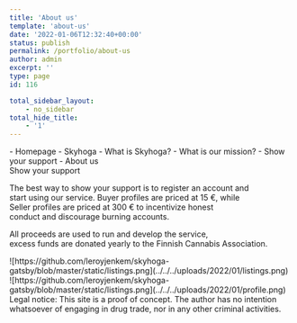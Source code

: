 ```yaml
---
title: 'About us'
template: 'about-us'
date: '2022-01-06T12:32:40+00:00'
status: publish
permalink: /portfolio/about-us
author: admin
excerpt: ''
type: page
id: 116

total_sidebar_layout:
    - no_sidebar
total_hide_title:
    - '1'
---
```

<nav classname="navbar">- <link to="/portfolio"></link>Homepage
- <link to="/portfolio/skyhoga"></link>Skyhoga
- <link to="/portfolio/skyhoga/what-is-skyhoga"></link>What is Skyhoga?
- <link to="/portfolio/skyhoga/our-mission"></link>What is our mission?
- <link to="/portfolio/skyhoga/show-your-support"></link>Show your support
- <link to="/portfolio/skyhoga/about-us"></link>About us

</nav><div class="wp-block-columns"><div class="wp-block-column is-vertically-aligned-center">Show your support

The best way to show your support is to register an account and  
start using our service. Buyer profiles are priced at 15 €, while  
Seller profiles are priced at 300 € to incentivize honest  
conduct and discourage burning accounts.  

All proceeds are used to run and develop the service,  
excess funds are donated yearly to the Finnish Cannabis Association.

</div><div class="wp-block-column"><div class="wp-block-columns"><div class="wp-block-column">![https://github.com/leroyjenkem/skyhoga-gatsby/blob/master/static/listings.png](../../../uploads/2022/01/listings.png)</div><div class="wp-block-column">![https://github.com/leroyjenkem/skyhoga-gatsby/blob/master/static/listings.png](../../../uploads/2022/01/profile.png)</div></div></div></div><footer> Legal notice: This site is a proof of concept. The author has no intention whatsoever of engaging in drug trade, nor in any other criminal activities.

</footer>
